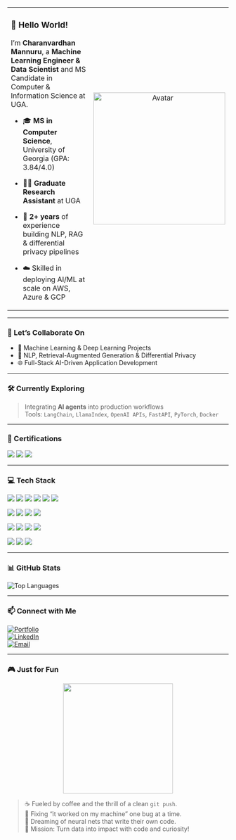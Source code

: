 <table>
  <tr>
    <td valign="top" width="65%">

### 👋 Hello World!

I’m **Charanvardhan Mannuru**, a **Machine Learning Engineer & Data Scientist** and MS Candidate in Computer & Information Science at UGA.

- 🎓 **MS in Computer Science**, University of Georgia (GPA: 3.84/4.0)  
- 🧑‍💻 **Graduate Research Assistant** at UGA  
- 🤖 **2+ years** of experience building NLP, RAG & differential privacy pipelines  
- ☁️ Skilled in deploying AI/ML at scale on AWS, Azure & GCP  

    </td>
    <td valign="middle" align="center" width="35%">
      <img src="https://avatars.githubusercontent.com/Charanvardhan?size=300" alt="Avatar" width="300"/>
    </td>
  </tr>
</table>

---

### 🚀 Let’s Collaborate On

- 🤖 Machine Learning & Deep Learning Projects  
- 🧠 NLP, Retrieval-Augmented Generation & Differential Privacy   
- 🌐 Full-Stack AI-Driven Application Development  

---

### 🛠 Currently Exploring

> Integrating **AI agents** into production workflows  
> Tools: `LangChain`, `LlamaIndex`, `OpenAI APIs`, `FastAPI`, `PyTorch`, `Docker`

---

### 📜 Certifications

<p align="left">
  <a href="#"><img src="https://img.shields.io/badge/AWS%20Solutions%20Architect–Associate-232F3E?logo=amazonaws&logoColor=white&style=for-the-badge"/></a>
  <a href="#"><img src="https://img.shields.io/badge/AWS–Computer%20Vision-FF9900?logo=amazonaws&logoColor=white&style=for-the-badge"/></a>
  <a href="#"><img src="https://img.shields.io/badge/Regression%20Models-007ACC?logo=statsmodels&logoColor=white&style=for-the-badge"/></a>
</p>

---

### 💻 Tech Stack

<p>
  <img src="https://img.shields.io/badge/Python-3670A0?style=flat-square&logo=python&logoColor=white"/>
  <img src="https://img.shields.io/badge/SQL-4479A1?style=flat-square&logo=postgresql&logoColor=white"/>
  <img src="https://img.shields.io/badge/PySpark-EE4C2C?style=flat-square&logo=apache spark&logoColor=white"/>
  <img src="https://img.shields.io/badge/PyTorch-EE4C2C?style=flat-square&logo=pytorch&logoColor=white"/>
  <img src="https://img.shields.io/badge/TensorFlow-FF6F00?style=flat-square&logo=tensorflow&logoColor=white"/>
  <img src="https://img.shields.io/badge/JAX-000000?style=flat-square&logo=google&logoColor=white"/>
</p>
<p>
  <img src="https://img.shields.io/badge/Django-092E20?style=flat-square&logo=django&logoColor=white"/>
  <img src="https://img.shields.io/badge/Flask-000000?style=flat-square&logo=flask&logoColor=white"/>
  <img src="https://img.shields.io/badge/FastAPI-005571?style=flat-square&logo=fastapi&logoColor=white"/>
  <img src="https://img.shields.io/badge/Next.js-000000?style=flat-square&logo=nextdotjs&logoColor=white"/>
</p>
<p>
  <img src="https://img.shields.io/badge/React-20232A?style=flat-square&logo=react&logoColor=61DAFB"/>
  <img src="https://img.shields.io/badge/Node.js-339933?style=flat-square&logo=nodedotjs&logoColor=white"/>
  <img src="https://img.shields.io/badge/Docker-2496ED?style=flat-square&logo=docker&logoColor=white"/>
  <img src="https://img.shields.io/badge/Kubernetes-326CE5?style=flat-square&logo=kubernetes&logoColor=white"/>
</p>
<p>
  <img src="https://img.shields.io/badge/AWS-232F3E?style=flat-square&logo=amazonaws&logoColor=white"/>
  <img src="https://img.shields.io/badge/Azure-0078D4?style=flat-square&logo=microsoftazure&logoColor=white"/>
  <img src="https://img.shields.io/badge/GCP-4285F4?style=flat-square&logo=googlecloud&logoColor=white"/>
</p>

---

### 📊 GitHub Stats

![Top Languages](https://github-readme-stats.vercel.app/api/top-langs/?username=Charanvardhan&layout=compact&theme=radical)  

---

### 📫 Connect with Me

[![Portfolio](https://img.shields.io/badge/Portfolio-Website-black?logo=netlify&logoColor=white&style=flat-square)](https://charanvardhan.netlify.app)  
[![LinkedIn](https://img.shields.io/badge/LinkedIn-blue?logo=linkedin&style=flat-square)](https://www.linkedin.com/in/charanvardhanreddym/)  
[![Email](https://img.shields.io/badge/Email-D14836?logo=gmail&logoColor=white&style=flat-square)](mailto:charanvardhanreddym@gmail.com)  

---

### 🎮 Just for Fun

<p align="center">
  <img src="https://media.giphy.com/media/1kkxWqT5nvLXupUTwK/giphy.gif" width="250" />
</p>

> ☕ Fueled by coffee and the thrill of a clean `git push`.  
> 🐛 Fixing “it worked on my machine” one bug at a time.  
> 🤖 Dreaming of neural nets that write their own code.  
> 🎯 Mission: Turn data into impact with code and curiosity!
